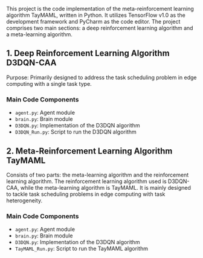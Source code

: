 This project is the code implementation of the meta-reinforcement learning algorithm TayMAML, written in Python. It utilizes TensorFlow v1.0 as the development framework and PyCharm as the code editor. The project comprises two main sections: a deep reinforcement learning algorithm and a meta-learning algorithm.

## 1. Deep Reinforcement Learning Algorithm D3DQN-CAA

Purpose: Primarily designed to address the task scheduling problem in edge computing with a single task type.

### Main Code Components
- `agent.py`: Agent module
- `brain.py`: Brain module
- `D3DQN.py`: Implementation of the D3DQN algorithm
- `D3DQN_Run.py`: Script to run the D3DQN algorithm

## 2. Meta-Reinforcement Learning Algorithm TayMAML

Consists of two parts: the meta-learning algorithm and the reinforcement learning algorithm. The reinforcement learning algorithm used is D3DQN-CAA, while the meta-learning algorithm is TayMAML. It is mainly designed to tackle task scheduling problems in edge computing with task heterogeneity.

### Main Code Components
- `agent.py`: Agent module
- `brain.py`: Brain module
- `D3DQN.py`: Implementation of the D3DQN algorithm
- `TayMAML_Run.py`: Script to run the TayMAML algorithm
